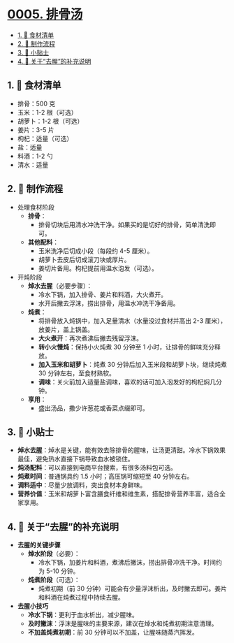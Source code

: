 # [0005. 排骨汤](https://github.com/Tdahuyou/TNotes.cooking/tree/main/notes/0005.%20%E6%8E%92%E9%AA%A8%E6%B1%A4)

<!-- region:toc -->

- [1. 📝 食材清单](#1--食材清单)
- [2. 📒 制作流程](#2--制作流程)
- [3. 📒 小贴士](#3--小贴士)
- [4. 📒 关于“去腥”的补充说明](#4--关于去腥的补充说明)

<!-- endregion:toc -->

## 1. 📝 食材清单

- 排骨：500 克
- 玉米：1-2 根（可选）
- 胡萝卜：1-2 根（可选）
- 姜片：3-5 片
- 枸杞：适量（可选）
- 盐：适量
- 料酒：1-2 勺
- 清水：适量

## 2. 📒 制作流程

- 处理食材阶段
  - **排骨**：
    - 排骨切块后用清水冲洗干净。如果买的是切好的排骨，简单清洗即可。
  - **其他配料**：
    - 玉米洗净后切成小段（每段约 4-5 厘米）。
    - 胡萝卜去皮后切成滚刀块或厚片。
    - 姜切片备用。枸杞提前用温水泡发（可选）。
- 开炖阶段
  - **焯水去腥**（必要步骤）：
    - 冷水下锅，加入排骨、姜片和料酒，大火煮开。
    - 水开后撇去浮沫，捞出排骨，用温水冲洗干净备用。
  - **炖煮**：
    - 将排骨放入炖锅中，加入足量清水（水量没过食材并高出 2-3 厘米），放姜片，盖上锅盖。
    - **大火煮开**：再次煮沸后撇去残留浮沫。
    - **转小火慢炖**：保持小火炖煮 30 分钟至 1 小时，让排骨的鲜味充分释放。
    - **加入玉米和胡萝卜**：炖煮 30 分钟后加入玉米段和胡萝卜块，继续炖煮 30 分钟左右，至食材熟软。
    - **调味**：关火前加入适量盐调味，喜欢的话可加入泡发好的枸杞焖几分钟。
  - **享用**：
    - 盛出汤品，撒少许葱花或香菜点缀即可。

## 3. 📒 小贴士

- **焯水去腥**：焯水是关键，能有效去除排骨的腥味，让汤更清甜。冷水下锅效果最佳，避免热水直接下锅导致血水被锁住。
- **炖汤配料**：可以直接到电商平台搜索，有很多汤料包可选。
- **炖煮时间**：普通锅具约 1.5 小时；高压锅可缩短至 40 分钟左右。
- **调料适中**：尽量少放调料，突出食材本身鲜味。
- **营养价值**：玉米和胡萝卜富含膳食纤维和维生素，搭配排骨营养丰富，适合全家享用。

## 4. 📒 关于“去腥”的补充说明

- **去腥的关键步骤**
  - **焯水阶段**（必要）：
    - 冷水下锅，加姜片和料酒，煮沸后撇沫，捞出排骨冲洗干净。时间约为 5-10 分钟。
  - **炖煮阶段**（可选）：
    - 炖煮初期（前 30 分钟）可能会有少量浮沫析出，及时撇去即可。姜片和料酒在炖煮过程中持续去腥。
- **去腥小技巧**
  - **冷水下锅**：更利于血水析出，减少腥味。
  - **及时撇沫**：浮沫是腥味的主要来源，建议在焯水和炖煮初期注意清理。
  - **不加盖炖煮初期**：前 30 分钟可以不加盖，让腥味随蒸汽挥发。
